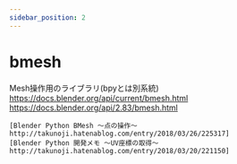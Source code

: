 ```yaml
---
sidebar_position: 2
---
```


# bmesh

Mesh操作用のライブラリ(bpyとは別系統)
	https://docs.blender.org/api/current/bmesh.html
  https://docs.blender.org/api/2.83/bmesh.html

	[Blender Python BMesh 〜点の操作〜 http://takunoji.hatenablog.com/entry/2018/03/26/225317]
	[Blender Python 開発メモ 〜UV座標の取得〜 http://takunoji.hatenablog.com/entry/2018/03/20/221150]
